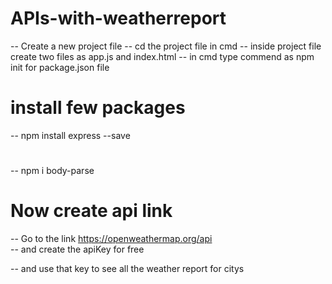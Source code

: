 # APIs-with-weatherreport
-- Create a new project file 
-- cd the project file in cmd
-- inside project file create two files as app.js and index.html
-- in cmd type commend as npm init for package.json file 
# install few packages
-- npm install express --save
#
-- npm i body-parse

# Now create api link
-- Go to the link https://openweathermap.org/api
<br>
-- and create the apiKey for free

--  and use that key to see all the weather report for citys

